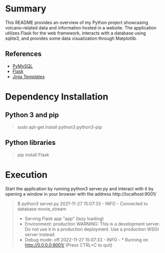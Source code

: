 # Summary

This README provides an overview of my Python project showcasing volcano-related data and information hosted in a website. The application utilizes Flask for the web framework, interacts with a database using sqlite3, and provides some  data  visualization through Matplotlib.

## References
- [PyMySQL](https://pymysql.readthedocs.io/en/latest/)
- [Flask](https://flask.palletsprojects.com/en/2.0.x/)
- [Jinja Templates](https://jinja.palletsprojects.com/en/3.0.x/)

# Dependency Installation
## Python 3 and pip
>sudo apt-get install python3 python3-pip
## Python libraries
>pip install Flask

# Execution

Start the application by running python3 server.py and interact with it by opening a window in your browser with the address http://localhost:9001/

>$ python3 server.py
>2021-11-27 15:07:33 - INFO - Connected to database movie_stream
 >* Serving Flask app "app" (lazy loading)
 >* Environment: production
   WARNING: This is a development server. Do not use it in a production deployment.
   Use a production WSGI server instead.
 >* Debug mode: off
>2022-11-27 15:07:33 - INFO -  * Running on http://0.0.0.0:9001/ (Press CTRL+C to quit)



